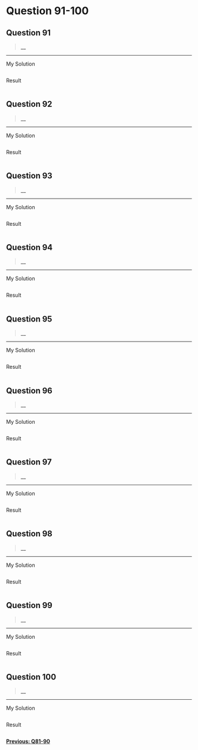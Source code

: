 # Question 91-100

## Question 91

> **__**  

---
My Solution

```python

```

Result

```python

```

## Question 92

> **__**  

---
My Solution

```python

```

Result

```python

```

## Question 93

> **__**  

---
My Solution

```python

```

Result

```python

```

## Question 94

> **__**  

---
My Solution

```python

```

Result

```python

```

## Question 95

> **__**  

---
My Solution

```python

```

Result

```python

```

## Question 96

> **__**  

---
My Solution

```python

```

Result

```python

```

## Question 97

> **__**  

---
My Solution

```python

```

Result

```python

```

## Question 98

> **__**  

---
My Solution

```python

```

Result

```python

```

## Question 99

> **__**  

---
My Solution

```python

```

Result

```python

```

## Question 100

> **__**  

---
My Solution

```python

```

Result

```python

```

[**Previous: Q81-90**](https://github.com/polo871209/break-the-ice-with-python/blob/main/md/Question%2081-90.md "Q81-90")
